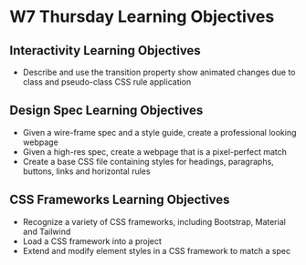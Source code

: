 # W7 Thursday Learning Objectives

## Interactivity Learning Objectives
* Describe and use the transition property show animated changes due to class and pseudo-class CSS rule application

## Design Spec Learning Objectives
* Given a wire-frame spec and a style guide, create a professional looking webpage
* Given a high-res spec, create a webpage that is a pixel-perfect match
* Create a base CSS file containing styles for headings, paragraphs, buttons, links and horizontal rules

## CSS Frameworks Learning Objectives
* Recognize a variety of CSS frameworks, including Bootstrap, Material and Tailwind
* Load a CSS framework into a project
* Extend and modify element styles in a CSS framework to match a spec